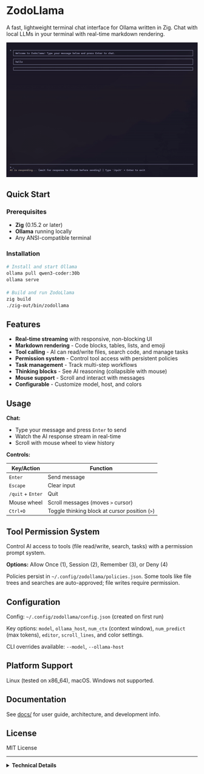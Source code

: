 # ZodoLlama

A fast, lightweight terminal chat interface for Ollama written in Zig. Chat with local LLMs in your terminal with real-time markdown rendering.

![ZodoLlama Demo](zodollamademo.gif)

## Quick Start

### Prerequisites

- **Zig** (0.15.2 or later)
- **Ollama** running locally
- Any ANSI-compatible terminal

### Installation

```bash
# Install and start Ollama
ollama pull qwen3-coder:30b
ollama serve

# Build and run ZodoLlama
zig build
./zig-out/bin/zodollama
```

## Features

- **Real-time streaming** with responsive, non-blocking UI
- **Markdown rendering** - Code blocks, tables, lists, and emoji
- **Tool calling** - AI can read/write files, search code, and manage tasks
- **Permission system** - Control tool access with persistent policies
- **Task management** - Track multi-step workflows
- **Thinking blocks** - See AI reasoning (collapsible with mouse)
- **Mouse support** - Scroll and interact with messages
- **Configurable** - Customize model, host, and colors

## Usage

**Chat:**
- Type your message and press `Enter` to send
- Watch the AI response stream in real-time
- Scroll with mouse wheel to view history

**Controls:**

| Key/Action | Function |
|------------|----------|
| `Enter` | Send message |
| `Escape` | Clear input |
| `/quit` + `Enter` | Quit |
| Mouse wheel | Scroll messages (moves `>` cursor) |
| `Ctrl+O` | Toggle thinking block at cursor position (`>`) |

## Tool Permission System

Control AI access to tools (file read/write, search, tasks) with a permission prompt system.

**Options:** Allow Once (1), Session (2), Remember (3), or Deny (4)

Policies persist in `~/.config/zodollama/policies.json`. Some tools like file trees and searches are auto-approved; file writes require permission.

## Configuration

Config: `~/.config/zodollama/config.json` (created on first run)

Key options: `model`, `ollama_host`, `num_ctx` (context window), `num_predict` (max tokens), `editor`, `scroll_lines`, and color settings.

CLI overrides available: `--model`, `--ollama-host`

## Platform Support

Linux (tested on x86_64), macOS. Windows not supported.

## Documentation

See [docs/](docs/README.md) for user guide, architecture, and development info.

## License

MIT License

---

<details>
<summary><strong>Technical Details</strong></summary>

**Architecture:**
- Multi-threaded streaming with thread-safe design
- Flicker-free rendering with smart viewport management
- Event-driven permission system with async tool execution
- Modular codebase (~7k lines of Zig across 15 files)

**Markdown:** Headers, emphasis, links, lists, code blocks, tables, emoji

**History:** Evolved from ZigMark, a terminal markdown viewer

</details>
